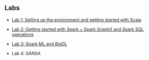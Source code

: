 ## Labs

- [Lab 1: Setting up the environment and getting started with Scala](WorkSheet-1.md)

- [Lab 2: Getting started with Spark + Spark GraphX and Spark SQL operations](WorkSheet-2.md)

- [Lab 3: Spark ML and BigDL](WorkSheet-3.md)

- Lab 4: SANSA